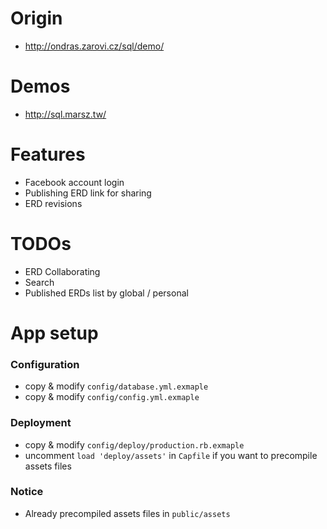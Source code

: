 # Origin

* <a href="http://ondras.zarovi.cz/sql/demo/" target="_blank">http://ondras.zarovi.cz/sql/demo/</a>

# Demos

* <a href="http://sql.marsz.tw/" target="_blank">http://sql.marsz.tw/</a>


# Features

* Facebook account login
* Publishing ERD link for sharing
* ERD revisions

# TODOs

* ERD Collaborating
* Search
* Published ERDs list by global / personal

# App setup

### Configuration

* copy & modify `config/database.yml.exmaple`
* copy & modify `config/config.yml.exmaple`

### Deployment

* copy & modify `config/deploy/production.rb.exmaple`
* uncomment `load 'deploy/assets'` in `Capfile` if you want to precompile assets files

### Notice

* Already precompiled assets files in `public/assets`